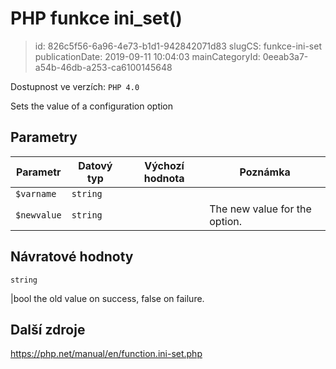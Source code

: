 PHP funkce ini_set()
================================

> id: 826c5f56-6a96-4e73-b1d1-942842071d83
> slugCS: funkce-ini-set
> publicationDate: 2019-09-11 10:04:03
> mainCategoryId: 0eeab3a7-a54b-46db-a253-ca6100145648

Dostupnost ve verzích: `PHP 4.0`

Sets the value of a configuration option


Parametry
--------------

| Parametr | Datový typ | Výchozí hodnota | Poznámka |
|-----|-----|-----|-----|
| `$varname` | `string` |  |  |
| `$newvalue` | `string` |  | The new value for the option. |


Návratové hodnoty
----------------

`string`

|bool the old value on success, false on failure.

Další zdroje
------------

https://php.net/manual/en/function.ini-set.php
